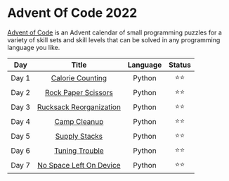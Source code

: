 # Advent Of Code 2022

[Advent of Code](https://adventofcode.com/2022) is an Advent calendar of small programming puzzles for a variety of skill sets and skill levels that can be solved in any programming language you like.

 Day | Title | Language | Status
:---:|:-----:|:--------:|:------:
Day 1 | [Calorie Counting](https://github.com/erikpeik/adventofcode/tree/master/2022/day1) | Python | ⭐⭐
Day 2 | [Rock Paper Scissors](https://github.com/erikpeik/adventofcode/tree/master/2022/day2) | Python | ⭐⭐
Day 3 | [Rucksack Reorganization](https://github.com/erikpeik/adventofcode/tree/master/2022/day3) | Python | ⭐⭐
Day 4 | [Camp Cleanup](https://github.com/erikpeik/adventofcode/tree/master/2022/day4) | Python | ⭐⭐
Day 5 | [Supply Stacks](https://github.com/erikpeik/adventofcode/tree/master/2022/day5) | Python | ⭐⭐
Day 6 | [Tuning Trouble](https://github.com/erikpeik/adventofcode/tree/master/2022/day6) | Python | ⭐⭐
Day 7 | [No Space Left On Device](https://github.com/erikpeik/adventofcode/tree/master/2022/day7) | Python | ⭐⭐
